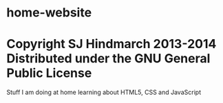 home-website
============
Copyright SJ Hindmarch 2013-2014
Distributed under the GNU General Public License
============

Stuff I am doing at home learning about HTML5, CSS and JavaScript


